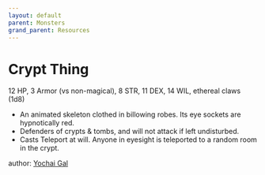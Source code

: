 ```yaml
---
layout: default
parent: Monsters
grand_parent: Resources
---
```

# Crypt Thing
12 HP, 3 Armor (vs non-magical), 8 STR, 11 DEX, 14 WIL, ethereal claws (1d8)
- An animated skeleton clothed in billowing robes. Its eye sockets are hypnotically red.
- Defenders of crypts & tombs, and will not attack if left undisturbed.
- Casts Teleport at will. Anyone in eyesight is teleported to a random room in the crypt.

author: [Yochai Gal](https://newschoolrevolution.com)
